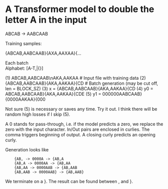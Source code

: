 # A Transformer model to double the letter A in the input

ABCAB -> AABCAAB

Training samples:

{ABCAB,AABCAAB}{AXA,AAXAA}{...

Each batch  
Alphabet: [A-T,|{}]

(1) ABCAB,AABCAAB\nAKA,AAKAA         # Input file with training data
(2) {ABCAB,AABCAAB}{AKA,AAKAA}{CD    # Batch generation (may be cut off, len = BLOCK_SZ)
(3) x =  {ABCAB,AABCAAB}{AKA,AAKAA}{CD
(4) y0 = ABCAB,AABCAAB}{AKA,AAKAA}{CDE
(5) y1 = 000000AABCAAB}{0000AAKAA}{000 

Not sure (5) is necessary or saves any time. Try it out.
I think there will be random high losses if I skip (5).

A 0 stands for pass-through, i.e. if the model predicts a zero, we replace the zero with the input character. In/Out pairs are enclosed in curlies. The comma triggers beginning of output. A closing curly predicts an opening curly.

Generation looks like
```
    {AB, -> 0000A -> {AB,A
    {AB,A -> 0000AA -> {AB,AA
    {AB,AA -> 0000AAB -> {AB,AAB
    {AB,AAB -> 0000AAB} -> {AB,AAB}
```

We terminate on a }.
The result can be found between , and }.



